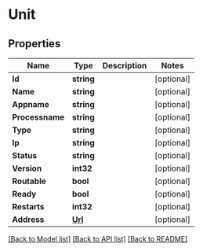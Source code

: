 # Unit

## Properties
Name | Type | Description | Notes
------------ | ------------- | ------------- | -------------
**Id** | **string** |  | [optional] 
**Name** | **string** |  | [optional] 
**Appname** | **string** |  | [optional] 
**Processname** | **string** |  | [optional] 
**Type** | **string** |  | [optional] 
**Ip** | **string** |  | [optional] 
**Status** | **string** |  | [optional] 
**Version** | **int32** |  | [optional] 
**Routable** | **bool** |  | [optional] 
**Ready** | **bool** |  | [optional] 
**Restarts** | **int32** |  | [optional] 
**Address** | [**Url**](URL.md) |  | [optional] 

[[Back to Model list]](../README.md#documentation-for-models) [[Back to API list]](../README.md#documentation-for-api-endpoints) [[Back to README]](../README.md)


